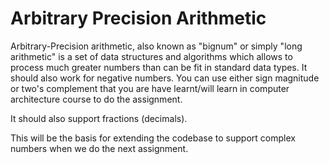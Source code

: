 # Arbitrary Precision Arithmetic
Arbitrary-Precision arithmetic, also known as "bignum" or simply "long arithmetic" is a set of data structures and algorithms which allows to process much greater numbers than can be fit in standard data types.
It should also work for negative numbers. You can use either sign magnitude or two's complement that you are have learnt/will learn in computer architecture course to do the assignment.

It should also support fractions (decimals).

This will be the basis for extending the codebase to support complex numbers when we do the next assignment.